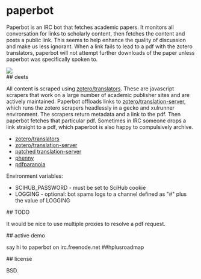 # paperbot

Paperbot is an IRC bot that fetches academic papers. It monitors all conversation for links to scholarly content, then fetches the content and posts a public link. This seems to help enhance the quality of discussion and make us less ignorant. When a link fails to lead to a pdf with the zotero translators, paperbot will not attempt further downloads of the paper unless paperbot was specifically spoken to.

<img src="http://diyhpl.us/~bryan/images/projects/paperbot.png" />

<div id="details" />
<div id="deets" />
## deets

All content is scraped using [zotero/translators](https://github.com/zotero/translators). These are javascript scrapers that work on a large number of academic publisher sites and are actively maintained. Paperbot offloads links to [zotero/translation-server](https://github.com/zotero/translation-server), which runs the zotero scrapers headlessly in a gecko and xulrunner environment. The scrapers return metadata and a link to the pdf. Then paperbot fetches that particular pdf. Sometimes in IRC someone drops a link straight to a pdf, which paperbot is also happy to compulsively archive.

* [zotero/translators](https://github.com/zotero/translators)
* [zotero/translation-server](https://github.com/zotero/translation-server)
* [patched translation-server](https://github.com/kanzure/translation-server)
* [phenny](https://github.com/sbp/phenny)
* [pdfparanoia](https://github.com/kanzure/pdfparanoia)

Environment variables:

* SCIHUB\_PASSWORD - must be set to SciHub cookie
* LOGGING - optional: bot spams logs to a channel defined as "#" plus the value of LOGGING

<div id="todo" />
## TODO

It would be nice to use multiple proxies to resolve a pdf request.

<div id="demo" />
<div id="channel" />
## active demo

say hi to paperbot on irc.freenode.net ##hplusroadmap

<div id="license" />
## license

BSD.

